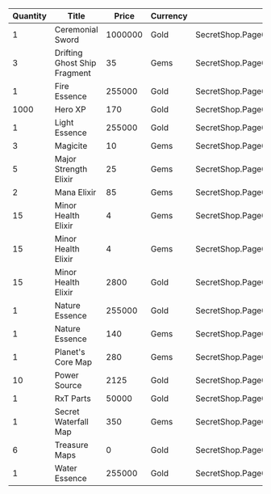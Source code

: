 | Quantity | Title | Price | Currency |  Dev Name |
| -------- | ----- | ----- | -------- |  -------- |
| 1 | Ceremonial Sword | 1000000 | Gold | SecretShop.Page02.CharShard.08 |
| 3 | Drifting Ghost Ship Fragment | 35 | Gems | SecretShop.Page02.UnderworldTrader.25 |
| 1 | Fire Essence | 255000 | Gold | SecretShop.Page02.Reagent.12 |
| 1000 | Hero XP | 170 | Gold | SecretShop.Page02.Misc.05 |
| 1 | Light Essence | 255000 | Gold | SecretShop.Page02.Reagent.08 |
| 3 | Magicite | 10 | Gems | SecretShop.Page02.Ore.02 |
| 5 | Major Strength Elixir | 25 | Gems | SecretShop.Page02.Elixir.09 |
| 2 | Mana Elixir | 85 | Gems | SecretShop.Page02.Elixir.08 |
| 15 | Minor Health Elixir | 4 | Gems | SecretShop.Page02.Elixir.07 |
| 15 | Minor Health Elixir | 4 | Gems | SecretShop.Page02.UnderworldTrader.04 |
| 15 | Minor Health Elixir | 2800 | Gold | SecretShop.Page02.UnderworldTraderGold.03 |
| 1 | Nature Essence | 255000 | Gold | SecretShop.Page02.Reagent.10 |
| 1 | Nature Essence | 140 | Gems | SecretShop.Page02.UnderworldTrader.13 |
| 1 | Planet's Core Map | 280 | Gems | SecretShop.Page02.UnderworldTrader.27 |
| 10 | Power Source | 2125 | Gold | SecretShop.Page02.Reagent.07 |
| 1 | RxT Parts | 50000 | Gold | SecretShop.Page02.Misc.09 |
| 1 | Secret Waterfall Map | 350 | Gems | SecretShop.Page02.TreasureMap.11 |
| 6 | Treasure Maps | 0 | Gold | SecretShop.Page02.Free.03 |
| 1 | Water Essence | 255000 | Gold | SecretShop.Page02.Shard.05 |
